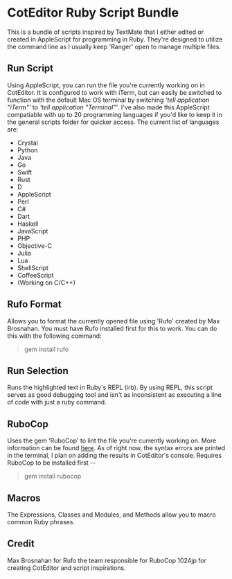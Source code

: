 # CotEditor Ruby Script Bundle

This is a bundle of scripts inspired by TextMate that I either edited or created in AppleScript for programming in Ruby. They're designed to utilize the command line as I usually keep 'Ranger' open to manage multiple files.  

## Run Script

Using AppleScript, you can run the file you're currently working on in CotEditor. It is configured to work with iTerm, but can easily be switched to function with the default Mac OS terminal by switching *'tell application "iTerm"'* to *'tell application "Terminal"'*. I've also made this AppleScript compatiable with up to 20 programming languages if you'd like to keep it in the general scripts folder for quicker access. The current list of languages are:

- Crystal
- Python
- Java
- Go
- Swift
- Rust
- D
- AppleScript
- Perl
- C#
- Dart
- Haskell
- JavaScript
- PHP
- Objective-C
- Julia
- Lua
- ShellScript
- CoffeeScript
- (Working on C/C++)

## Rufo Format

Allows you to format the currently opened file using 'Rufo' created by Max Brosnahan. You must have Rufo installed first for this to work. You can do this with the following command:

>gem install rufo

## Run Selection

Runs the highlighted text in Ruby's REPL (irb). By using REPL, this script serves as good debugging tool and isn't as inconsistent as executing a line of code with just a ruby command. 

## RuboCop

Uses the gem 'RuboCop' to lint the file you're currently working on. More information can be found [here](https://docs.rubocop.org/en/latest/). As of right now, the syntax errors are printed in the terminal, I plan on adding the results in CotEditor's console. Requires RuboCop to be installed first -- 

>gem install rubocop

## Macros

The Expressions, Classes and Modules, and Methods allow you to macro common Ruby phrases. 

## Credit

Max Brosnahan for Rufo
the team responsible for RuboCop
1024jp for creating CotEditor and script inspirations.


